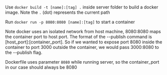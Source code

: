 Use `docker build -t [name]:[tag] .` inside server folder to build a docker image. Note the `.` (dot) represents the current path

Run `docker run -p 8080:8080 [name]:[tag]` to start a container

Note docker uses an isolated network from host machine, 8080:8080 maps the container port to host port. The format of the --publish command is [host_port]:[container_port]. So if we wanted to expose port 8080 inside the container to port 3000 outside the container, we would pass 3000:8080 to the --publish flag.

Dockerfile uses parameter `8080` while running server, so the container_port in our case should always be 8080